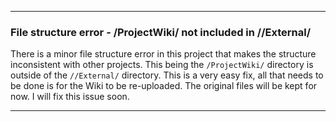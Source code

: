 ***

### File structure error - /ProjectWiki/ not included in //External/

There is a minor file structure error in this project that makes the structure inconsistent with other projects. This being the `/ProjectWiki/` directory is outside of the `//External/` directory. This is a very easy fix, all that needs to be done is for the Wiki to be re-uploaded. The original files will be kept for now. I will fix this issue soon.

***
